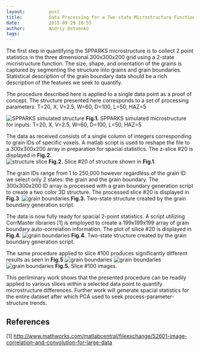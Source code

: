 ```yaml
---
layout:     	post
title:      	Data Processing for a Two-state Microstructure Function
date:       	2015-09-29 16:55
author:     	Andriy Dotsenko
tags:         
---
```

The first step in quantifying the SPPARKS microstructure is to collect 2 point statistics in the three dimensional 300x300x200 grid using a 2-state micristructure function. The size, shape, and orientation of the grains is captured by segmenting  the structure into grains and grain boundaries. Statistical description of the grain boundary data should be a rich description of the features we seek to quantify.  

The procedure described here is applied to a single data point as a proof of concept. The structure presented here corresponds to a set of processing parameters: T=20, X, V=2.5, W=60, D=100, L=50, HAZ=5 

![SPPARKS simulated structure](/MIC-LENS/img/GB_post/Full_structure.png)
**Fig.1.** SPPARKS simulated microstructure for inputs: T=20, X, V=2.5, W=60, D=100, L=50, HAZ=5

The data as received consists of a single column of integers corresponding to grain IDs of specific voxels. A matlab script is used to reshape the file to a 300x300x200 array in preparation for spacial statistics. The z-slice #20 is displayed in **Fig.2.**  
![structure slice](/MIC-LENS/img/GB_post/slice_20_full.jpg)
**Fig.2.** Slice #20 of structure shown in **Fig.1**.

The grain IDs range from 1 to 250,000 however regardless of the grain ID we select only 2 states: the grain and the grain boundary. The 300x300x200 ID array is processed with a grain boundary generation script to create a two color 3D structure. The processed slice #20 is displayed in **Fig.3**.
![grain boundaries](/MIC-LENS/img/GB_post/slice_20_GB.jpg)
**Fig.3.** Two-state structure created by the grain boundary generation script.

The data is now fully ready for spacial 2-point statistics. A script utilizing CorrMaster libraries [1] is employed to create a 199x199x199 array of grain boundary auto-correlation information. The plot of silice #20 is displayed in **Fig.4.**
![grain boundaries](/MIC-LENS/img/GB_post/slice_20_st.jpg)
**Fig.4.** Two-state structure created by the grain boundary generation script.

The same procedure applied to slice #100 produces significantly different results as seen in **Fig.5**
![grain boundaries](/MIC-LENS/img/GB_post/slice_100_full.jpg)
![grain boundaries](/MIC-LENS/img/GB_post/slice_100_GB.jpg)
![grain boundaries](/MIC-LENS/img/GB_post/slice_100_st.jpg)
**Fig.5.** Slice #100 images.

This perliminary work shows that the presented procedure can be readily applied to various slices within a selected data point to quantify microstructure differences. Further work will generate spacial statistics for the entire dataset after which PCA used to seek process-parameter-structure trends.

## References ##
[1] http://www.mathworks.com/matlabcentral/fileexchange/52601-image-correlation-and-convolution-for-large-data

